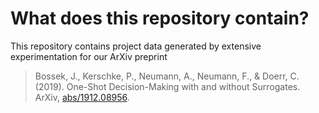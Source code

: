 # What does this repository contain?

This repository contains project data generated by extensive experimentation for our ArXiv preprint

> Bossek, J., Kerschke, P., Neumann, A., Neumann, F., & Doerr, C. (2019). One-Shot Decision-Making with and without Surrogates. ArXiv, [abs/1912.08956](https://arxiv.org/abs/1912.08956).
